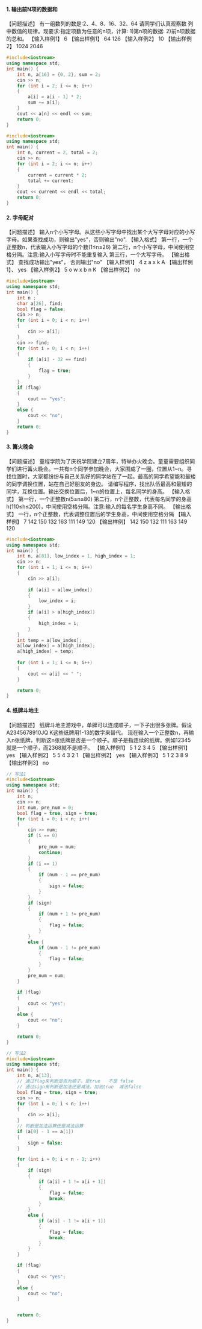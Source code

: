 #### 1. 输出前N项的数据和

【问题描述】
有一组数列的数是:2、4、8、16、32、64
请同学们认真观察数
列中数值的规律。现要求:指定项数为任意的n项，计算:
1)第n项的数据:
2)前n项数据的总和。
【输入样例1】
6
【输出样例1】
64
126
【输入样例2】
10
【输出样例2】
1024
2046

```C++
#include<iostream>
using namespace std;
int main() {
	int n, a[16] = {0, 2}, sum = 2;
	cin >> n;
	for (int i = 2; i <= n; i++)
	{
		a[i] = a[i - 1] * 2;
		sum += a[i];
	}
	cout << a[n] << endl << sum;
	return 0;
}
```

```C++
#include<iostream>
using namespace std;
int main() {
	int n, current = 2, total = 2;
	cin >> n;
	for (int i = 2; i <= n; i++)
	{
		current = current * 2;
		total += current;
	}
	cout << current << endl << total;
	return 0;
}
```

#### 2. 字母配对

【问题描述】
输入n个小写字母。从这些小写字母中找出某个大写字母对应的小写
字母。如果查找成功，则输出"yes"，否则输出"no".
【输入格式】
第一行，一个正整数n，代表输入小写字母的个数(1≤n≤26)
第二行，n个小写字母，中间使用空格分隔。注意:输入小写字母时不能重复输入
第三行，一个大写字母。
【输出格式】
查找成功输出"yes"，
否则输出"no"
【输入样例1】
4
z a x k
A
【输出样例1】、
yes
【输入样例2】
5
o w x b n
K
【输出样例2】
no

```C++
#include<iostream>
using namespace std;
int main() {
	int n ;
	char a[26], find;
	bool flag = false;
	cin >> n;
	for (int i = 0; i < n; i++)
	{
		cin >> a[i];
	}
	cin >> find;
	for (int i = 0; i < n; i++)
	{
		if (a[i] - 32 == find)
		{
			flag = true;
		}
	}
	if (flag)
	{
		cout << "yes";
	}
	else {
		cout << "no";
	}
	return 0;
}
```



#### 3. 篝火晚会

【问题描述】
童程学院为了庆祝学院建立7周年，特举办火晚会。童童需要组织同学们进行篝火晚会。一共有n个同学参加晚会，大家围成了一圈，位置从1~n。寻找位置时，大家都纷纷与自己关系好的同学站在了一起。最高的同学希望能和最矮的同学调换位置，站在自己好朋友的身边。
请编写程序，找出队伍最高和最矮的同学，互换位置。输出交换位置后，1~n的位置上，每名同学的身高。
【输入格式】
第一行，一个正整数n(5≤n≤80)
第二行，n个正整数，代表每名同学的身高h(110≤h≤200)，中间使用空格分隔。注意:输入的每名学生身高不同。
【输出格式】
一行，n个正整数，代表调整位置后的学生身高，中间使用空格分隔
【输入样例】
7
142 150 132 163 111 149 120
【输出样例】
142 150 132 111 163 149 120

```C++
#include<iostream>
using namespace std;
int main() {
	int n, a[81], low_index = 1, high_index = 1;
	cin >> n;
	for (int i = 1; i <= n; i++)
	{
		cin >> a[i];
		
		if (a[i] < a[low_index])
		{
			low_index = i;
		}
		if (a[i] > a[high_index])
		{
			high_index = i;
		}
	}
	int temp = a[low_index];
	a[low_index] = a[high_index];
	a[high_index] = temp;
	
	for (int i = 1; i <= n; i++)
	{
		cout << a[i] << " ";
	}

	return 0;
}
```

#### 4. 纸牌斗地主

【问题描述】
纸牌斗地主游戏中，单牌可以连成顺子，一下子出很多张牌。假设A2345678910JQ K这些纸牌用1-13的数字来替代。
现在输入一个正整数n，再输入n张纸牌，判断这n张纸牌是否是一个顺子。顺子是指连续的纸牌。例如12345就是一个顺子，而2368就不是顺子。
【输入样例1】
5
1 2 3 4 5
【输出样例1】
yes
【输入样例2】
5
5 4 3 2 1
【输出样例2】
yes
【输入样例3】
5
1 2 3 8 9
【输出样例3】
no

```C++
// 写法1
#include<iostream>
using namespace std;
int main() {
	int n;
	cin >> n;
	int num, pre_num = 0;
	bool flag = true, sign = true;
	for (int i = 0; i < n; i++)
	{
		cin >> num;
		if (i == 0)
		{
			pre_num = num;
			continue;
		}
		if (i == 1)
		{
			if (num - 1 == pre_num)
			{
				sign = false;
			}
		}
		if (sign)
		{
			if (num + 1 != pre_num)
			{
				flag = false;
			}
		}
		else {
			if (num - 1 != pre_num)
			{
				flag = false;
			}
		}
		pre_num = num;
	}

	if (flag)
	{
		cout << "yes";
	}
	else {
		cout << "no";
	}

	return 0;
}
```

```	C++
// 写法2
#include<iostream>
using namespace std;
int main() {
	int n, a[13];
	// 通过flag来判断是否为顺子，是true   不是 false
	// 通过sign来判断是加法还是减法，加法true  减法false
	bool flag = true, sign = true;  
	cin >> n;
	for (int i = 0; i < n; i++)
	{
		cin >> a[i];
	}
	// 判断是加法运算还是减法运算
	if (a[0] - 1 == a[1])
	{
		sign = false;
	}

	for (int i = 0; i < n - 1; i++)
	{
		if (sign)
		{
			if (a[i] + 1 != a[i + 1])
			{
				flag = false;
				break;
			}
		}
		else {
			if (a[i] - 1 != a[i + 1])
			{
				flag = false;
				break;
			}
		}
	}

	if (flag)
	{
		cout << "yes";
	}
	else {
		cout << "no";
	}


	return 0;
}
```



### 
